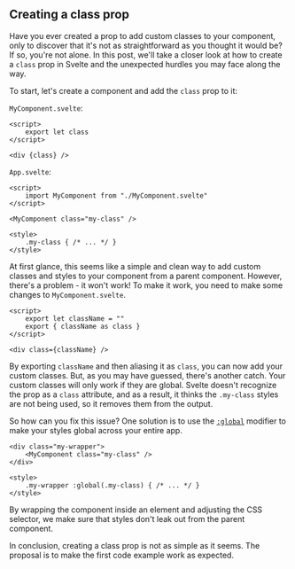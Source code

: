 ## Creating a class prop

Have you ever created a prop to add custom classes to your component, only to discover that it's not as straightforward as you thought it would be? If so, you're not alone. In this post, we'll take a closer look at how to create a `class` prop in Svelte and the unexpected hurdles you may face along the way.

To start, let's create a component and add the `class` prop to it:

`MyComponent.svelte`:

```svelte
<script>
	export let class
</script>

<div {class} />
```

`App.svelte`:

<!-- prettier-ignore -->
```svelte
<script>
	import MyComponent from "./MyComponent.svelte"
</script>

<MyComponent class="my-class" />

<style>
	.my-class { /* ... */ }
</style>
```

At first glance, this seems like a simple and clean way to add custom classes and styles to your component from a parent component. However, there's a problem - it won't work! To make it work, you need to make some changes to `MyComponent.svelte`.

```svelte
<script>
	export let className = ""
	export { className as class }
</script>

<div class={className} />
```

By exporting `className` and then aliasing it as `class`, you can now add your custom classes. But, as you may have guessed, there's another catch. Your custom classes will only work if they are global. Svelte doesn't recognize the prop as a `class` attribute, and as a result, it thinks the `.my-class` styles are not being used, so it removes them from the output.

So how can you fix this issue? One solution is to use the [`:global`](https://svelte.dev/docs#component-format-style) modifier to make your styles global across your entire app.

<!-- prettier-ignore -->
```svelte
<div class="my-wrapper">
	<MyComponent class="my-class" />
</div>

<style>
	.my-wrapper :global(.my-class) { /* ... */ }
</style>
```

By wrapping the component inside an element and adjusting the CSS selector, we make sure that styles don't leak out from the parent component.

In conclusion, creating a class prop is not as simple as it seems. The proposal is to make the first code example work as expected.
